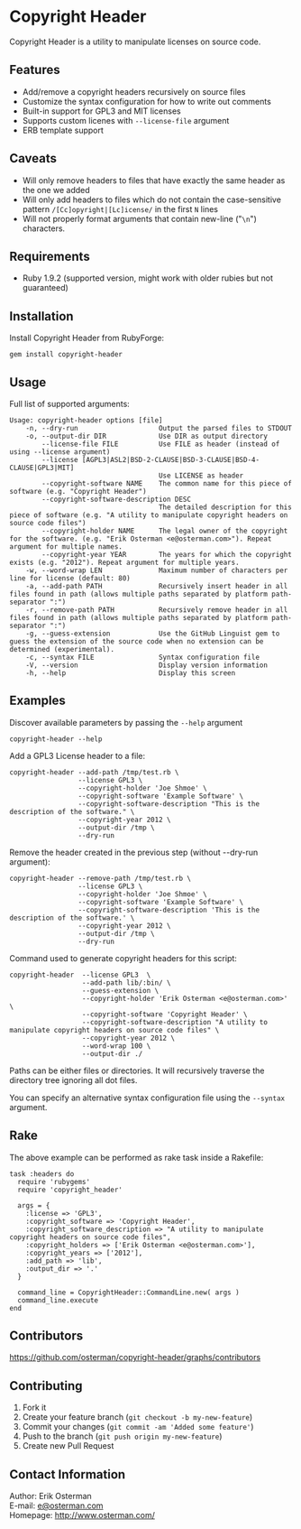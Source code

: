 Copyright Header
===============

Copyright Header is a utility to manipulate licenses on source code.

Features
--------

* Add/remove a copyright headers recursively on source files
* Customize the syntax configuration for how to write out comments
* Built-in support for GPL3 and MIT licenses
* Supports custom licenes with `--license-file` argument
* ERB template support

Caveats
-------
* Will only remove headers to files that have exactly the same header as the one we added
* Will only add headers to files which do not contain the case-sensitive pattern `/[Cc]opyright|[Lc]icense/` in the first `N` lines
* Will not properly format arguments that contain new-line ("`\n`") characters.

Requirements
------------

* Ruby 1.9.2 (supported version, might work with older rubies but not guaranteed)

Installation
------------

Install Copyright Header from RubyForge:

    gem install copyright-header


Usage
-----

Full list of supported arguments:

    Usage: copyright-header options [file]
        -n, --dry-run                    Output the parsed files to STDOUT
        -o, --output-dir DIR             Use DIR as output directory
            --license-file FILE          Use FILE as header (instead of using --license argument)
            --license [AGPL3|ASL2|BSD-2-CLAUSE|BSD-3-CLAUSE|BSD-4-CLAUSE|GPL3|MIT]
                                         Use LICENSE as header
            --copyright-software NAME    The common name for this piece of software (e.g. "Copyright Header")
            --copyright-software-description DESC
                                         The detailed description for this piece of software (e.g. "A utility to manipulate copyright headers on source code files")
            --copyright-holder NAME      The legal owner of the copyright for the software. (e.g. "Erik Osterman <e@osterman.com>"). Repeat argument for multiple names.
            --copyright-year YEAR        The years for which the copyright exists (e.g. "2012"). Repeat argument for multiple years.
        -w, --word-wrap LEN              Maximum number of characters per line for license (default: 80)
        -a, --add-path PATH              Recursively insert header in all files found in path (allows multiple paths separated by platform path-separator ":")
        -r, --remove-path PATH           Recursively remove header in all files found in path (allows multiple paths separated by platform path-separator ":")
        -g, --guess-extension            Use the GitHub Linguist gem to guess the extension of the source code when no extension can be determined (experimental).
        -c, --syntax FILE                Syntax configuration file
        -V, --version                    Display version information
        -h, --help                       Display this screen

Examples
--------

Discover available parameters by passing the `--help` argument

    copyright-header --help

Add a GPL3 License header to a file:

    copyright-header --add-path /tmp/test.rb \
                     --license GPL3 \
                     --copyright-holder 'Joe Shmoe' \
                     --copyright-software 'Example Software' \
                     --copyright-software-description "This is the description of the software." \
                     --copyright-year 2012 \
                     --output-dir /tmp \
                     --dry-run 

Remove the header created in the previous step (without --dry-run argument):

    copyright-header --remove-path /tmp/test.rb \
                     --license GPL3 \
                     --copyright-holder 'Joe Shmoe' \
                     --copyright-software 'Example Software' \
                     --copyright-software-description 'This is the description of the software.' \
                     --copyright-year 2012 \
                     --output-dir /tmp \
                     --dry-run 

Command used to generate copyright headers for this script:

    copyright-header  --license GPL3  \
                      --add-path lib/:bin/ \
                      --guess-extension \
                      --copyright-holder 'Erik Osterman <e@osterman.com>' \
                      --copyright-software 'Copyright Header' \
                      --copyright-software-description "A utility to manipulate copyright headers on source code files" \
                      --copyright-year 2012 \
                      --word-wrap 100 \
                      --output-dir ./


Paths can be either files or directories. It will recursively traverse the directory tree ignoring all dot files.

You can specify an alternative syntax configuration file using the `--syntax` argument.

Rake
----

The above example can be performed as rake task inside a Rakefile:

    task :headers do
      require 'rubygems'
      require 'copyright_header'

      args = {
        :license => 'GPL3',
        :copyright_software => 'Copyright Header',
        :copyright_software_description => "A utility to manipulate copyright headers on source code files",
        :copyright_holders => ['Erik Osterman <e@osterman.com>'],
        :copyright_years => ['2012'],
        :add_path => 'lib',
        :output_dir => '.'
      }

      command_line = CopyrightHeader::CommandLine.new( args )
      command_line.execute
    end


Contributors
------------

<https://github.com/osterman/copyright-header/graphs/contributors>
    
Contributing
------------

1. Fork it
2. Create your feature branch (`git checkout -b my-new-feature`)
3. Commit your changes (`git commit -am 'Added some feature'`)
4. Push to the branch (`git push origin my-new-feature`)
5. Create new Pull Request

Contact Information
-------------------

Author: Erik Osterman  
E-mail: <e@osterman.com>  
Homepage: <http://www.osterman.com/>  


